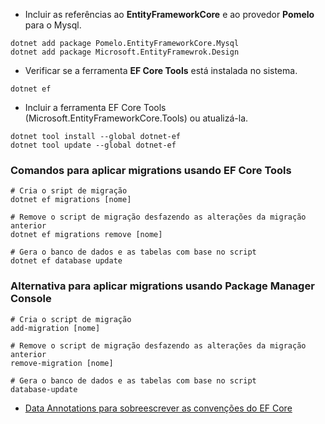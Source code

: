 - Incluir as referências ao **EntityFrameworkCore** e ao provedor **Pomelo** para o Mysql.

~~~
dotnet add package Pomelo.EntityFrameworkCore.Mysql
dotnet add package Microsoft.EntityFramewrok.Design
~~~

- Verificar se a ferramenta **EF Core Tools** está instalada no sistema.

~~~
dotnet ef
~~~

- Incluir a ferramenta EF Core Tools (Microsoft.EntityFrameworkCore.Tools) ou atualizá-la.

~~~
dotnet tool install --global dotnet-ef
dotnet tool update --global dotnet-ef
~~~

### Comandos para aplicar migrations usando EF Core Tools

~~~
# Cria o sript de migração
dotnet ef migrations [nome]

# Remove o script de migração desfazendo as alterações da migração anterior
dotnet ef migrations remove [nome]

# Gera o banco de dados e as tabelas com base no script
dotnet ef database update
~~~

### Alternativa para aplicar migrations usando Package Manager Console

~~~
# Cria o script de migração
add-migration [nome]

# Remove o script de migração desfazendo as alterações da migração anterior
remove-migration [nome]

# Gera o banco de dados e as tabelas com base no script
database-update
~~~

+ [Data Annotations para sobreescrever as convenções do EF Core](Documentacao/convencoes-do-entity-framework-core.md)